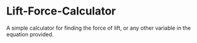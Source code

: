 # Lift-Force-Calculator
A simple calculator for finding the force of lift, or any other variable in the equation provided.
